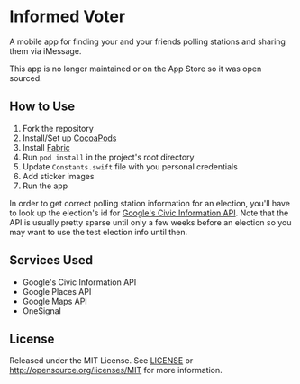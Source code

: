 # Informed Voter

A mobile app for finding your and your friends polling stations and sharing them via iMessage.

This app is no longer maintained or on the App Store so it was open sourced.

## How to Use

1. Fork the repository
2. Install/Set up [CocoaPods](https://cocoapods.org)
3. Install [Fabric](https://fabric.io)
4. Run `pod install` in the project's root directory
5. Update `Constants.swift` file with you personal credentials
6. Add sticker images
7. Run the app

In order to get correct polling station information for an election, you'll have to look up the election's id for [Google's Civic Information API](https://developers.google.com/civic-information/docs/v2/elections/electionQuery). Note that the API is usually pretty sparse until only a few weeks before an election so you may want to use the test election info until then.

## Services Used
* Google's Civic Information API
* Google Places API
* Google Maps API
* OneSignal

## License

Released under the MIT License. See [LICENSE](LICENSE) or http://opensource.org/licenses/MIT for more information.